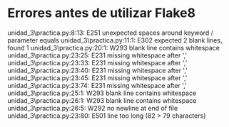 
# Errores antes de utilizar Flake8

unidad_3\practica.py:8:13: E251 unexpected spaces around keyword / parameter equals
unidad_3\practica.py:11:1: E302 expected 2 blank lines, found 1
unidad_3\practica.py:20:1: W293 blank line contains whitespace
unidad_3\practica.py:23:25: E231 missing whitespace after ','
unidad_3\practica.py:23:33: E231 missing whitespace after ','
unidad_3\practica.py:23:40: E231 missing whitespace after ','
unidad_3\practica.py:23:45: E231 missing whitespace after ','
unidad_3\practica.py:23:74: E231 missing whitespace after ','
unidad_3\practica.py:25:1: W293 blank line contains whitespace
unidad_3\practica.py:26:1: W293 blank line contains whitespace
unidad_3\practica.py:26:5: W292 no newline at end of file
unidad_3\practica.py:23:80: E501 line too long (82 > 79 characters)

